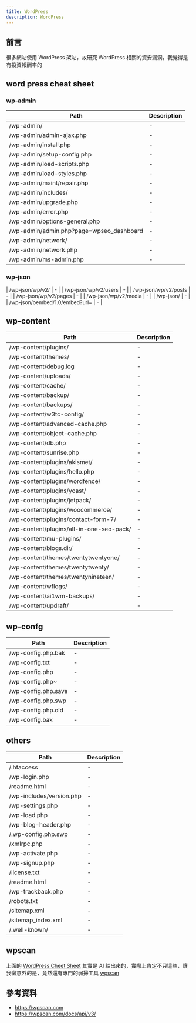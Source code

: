 ```yaml
---
title: WordPress
description: WordPress
---
```


## 前言

很多網站使用 WordPress 架站，故研究 WordPress 相關的資安漏洞，我覺得是有投資報酬率的

## word press cheat sheet

### wp-admin

| Path                                     | Description |
| ---------------------------------------- | ----------- |
| /wp-admin/                               | -           |
| /wp-admin/admin-ajax.php                 | -           |
| /wp-admin/install.php                    | -           |
| /wp-admin/setup-config.php               | -           |
| /wp-admin/load-scripts.php               | -           |
| /wp-admin/load-styles.php                | -           |
| /wp-admin/maint/repair.php               | -           |
| /wp-admin/includes/                      | -           |
| /wp-admin/upgrade.php                    | -           |
| /wp-admin/error.php                      | -           |
| /wp-admin/options-general.php            | -           |
| /wp-admin/admin.php?page=wpseo_dashboard | -           |
| /wp-admin/network/                       | -           |
| /wp-admin/network.php                    | -           |
| /wp-admin/ms-admin.php                   | -           |

### wp-json

| /wp-json/wp/v2/ | - |
| /wp-json/wp/v2/users | - |
| /wp-json/wp/v2/posts | - |
| /wp-json/wp/v2/pages | - |
| /wp-json/wp/v2/media | - |
| /wp-json/ | - |
| /wp-json/oembed/1.0/embed?url= | - |

## wp-content

| Path                                     | Description |
| ---------------------------------------- | ----------- |
| /wp-content/plugins/                     | -           |
| /wp-content/themes/                      | -           |
| /wp-content/debug.log                    | -           |
| /wp-content/uploads/                     | -           |
| /wp-content/cache/                       | -           |
| /wp-content/backup/                      | -           |
| /wp-content/backups/                     | -           |
| /wp-content/w3tc-config/                 | -           |
| /wp-content/advanced-cache.php           | -           |
| /wp-content/object-cache.php             | -           |
| /wp-content/db.php                       | -           |
| /wp-content/sunrise.php                  | -           |
| /wp-content/plugins/akismet/             | -           |
| /wp-content/plugins/hello.php            | -           |
| /wp-content/plugins/wordfence/           | -           |
| /wp-content/plugins/yoast/               | -           |
| /wp-content/plugins/jetpack/             | -           |
| /wp-content/plugins/woocommerce/         | -           |
| /wp-content/plugins/contact-form-7/      | -           |
| /wp-content/plugins/all-in-one-seo-pack/ | -           |
| /wp-content/mu-plugins/                  | -           |
| /wp-content/blogs.dir/                   | -           |
| /wp-content/themes/twentytwentyone/      | -           |
| /wp-content/themes/twentytwenty/         | -           |
| /wp-content/themes/twentynineteen/       | -           |
| /wp-content/wflogs/                      | -           |
| /wp-content/ai1wm-backups/               | -           |
| /wp-content/updraft/                     | -           |

## wp-confg

| Path                | Description |
| ------------------- | ----------- |
| /wp-config.php.bak  | -           |
| /wp-config.txt      | -           |
| /wp-config.php      | -           |
| /wp-config.php~     | -           |
| /wp-config.php.save | -           |
| /wp-config.php.swp  | -           |
| /wp-config.php.old  | -           |
| /wp-config.bak      | -           |

## others

| Path                     | Description |
| ------------------------ | ----------- |
| /.htaccess               | -           |
| /wp-login.php            | -           |
| /readme.html             | -           |
| /wp-includes/version.php | -           |
| /wp-settings.php         | -           |
| /wp-load.php             | -           |
| /wp-blog-header.php      | -           |
| /.wp-config.php.swp      | -           |
| /xmlrpc.php              | -           |
| /wp-activate.php         | -           |
| /wp-signup.php           | -           |
| /license.txt             | -           |
| /readme.html             | -           |
| /wp-trackback.php        | -           |
| /robots.txt              | -           |
| /sitemap.xml             | -           |
| /sitemap_index.xml       | -           |
| /.well-known/            | -           |

## wpscan

上面的 [WordPress Cheet Sheet](#word-press-cheat-sheet) 其實是 AI 給出來的，實際上肯定不只這些，讓我蠻意外的是，竟然還有專門的弱掃工具 [wpscan](https://github.com/wpscanteam/wpscan)

## 參考資料

- https://wpscan.com
- https://wpscan.com/docs/api/v3/
